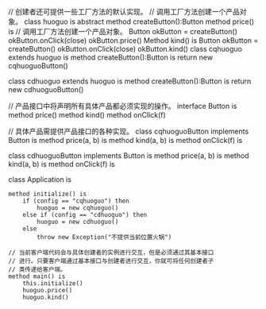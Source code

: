 // 创建者还可提供一些工厂方法的默认实现。
 // 调用工厂方法创建一个产品对象。
   class huoguo is
       abstract method createButton():Button
       method price() is
           // 调用工厂方法创建一个产品对象。
           Button okButton = createButton()
           okButton.onClick(close)
           okButton.price()
      Method kind() is
           Button okButton = createButton()
           okButton.onClick(close)
           okButton.kind()
   class cqhuoguo extends huoguo is
       method createButton():Button is
           return new cqhuoguoButton()

   class cdhuoguo extends huoguo is
       method createButton():Button is
           return new cdhuoguoButton()


// 产品接口中将声明所有具体产品都必须实现的操作。
interface Button is
    method price()
    method kind()
        method onClick(f)

// 具体产品需提供产品接口的各种实现。
class cqhuoguoButton implements Button is
    method price(a, b) is
    method kind(a, b) is
        method onClick(f) is

class cdhuoguoButton implements Button is
    method price(a, b) is
    method kind(a, b) is
        method onClick(f) is

class Application is

    method initialize() is
        if (config == "cqhuoguo") then
            huoguo = new cqhuoguo()
        else if (config == "cdhuoguo") then
            huoguo = new cdhuoguo()
        else
            throw new Exception("不提供当前位置火锅")

    // 当前客户端代码会与具体创建者的实例进行交互，但是必须通过其基本接口
    // 进行。只要客户端通过基本接口与创建者进行交互，你就可将任何创建者子
    // 类传递给客户端。
    method main() is
        this.initialize()
        huoguo.price()
        huoguo.kind()
